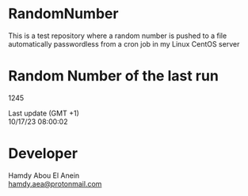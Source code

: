 # RandomNumber    
This is a test repository where a random number is pushed to a file automatically passwordless from a cron job in my Linux CentOS server    
# Random Number of the last run   
1245
      
Last update (GMT +1)    
10/17/23 08:00:02
# Developer    
Hamdy Abou El Anein   
hamdy.aea@protonmail.com
